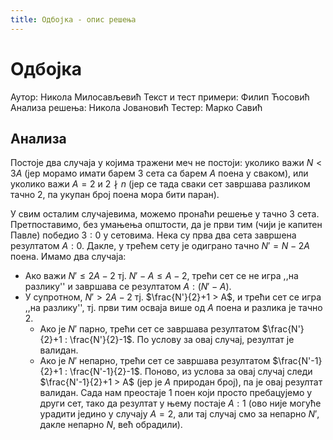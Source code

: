 ```yaml
---
title: Одбојка - опис решења
---
```


# Одбојка

Аутор: Никола Милосављевић
Текст и тест примери: Филип Ћосовић
Анализа решења: Никола Јовановић
Тестер: Марко Савић

## Анализа
Постоје два случаја у којима тражени меч не постоји: уколико важи $N < 3A$ (јер морамо имати барем $3$ сета са барем $A$ поена у сваком), или уколико важи $A=2$ и $2 \nmid n$ (јер се тада сваки сет завршава разликом тачно $2$, па укупан број поена мора бити паран).

У свим осталим случајевима, можемо пронаћи решење у тачно $3$ сета. Претпоставимо, без умањења општости, да је први тим (чији је капитен Павле) победио $3:0$ у сетовима. Нека су прва два сета завршена резултатом $А:0$. Дакле, у трећем сету је одиграно тачно $N' = N-2A$ поена. Имамо два случаја:
* Ако важи $N' \leq 2A-2$ тј. $N'-A \leq A-2$, трећи сет се не игра ,,на разлику'' и завршава се резултатом $A : (N'-A)$.
* У супротном, $N' > 2A-2$ тј. $\frac{N'}{2}+1 > A$, и трећи сет се игра ,,на разлику'', тј. први тим осваја више од $A$ поена и разлика је тачно $2$.
	* Ако је $N'$ парно, трећи сет се завршава резултатом $\frac{N'}{2}+1 : \frac{N'}{2}-1$. По услову за овај случај, резултат је валидан.
	* Aко је $N'$ непарно, трећи сет се завршава резултатом $\frac{N'-1}{2}+1 : \frac{N'-1}{2}-1$. Поново, из услова за овај случај следи $\frac{N'-1}{2}+1 > A$ (јер је $A$ природан број), па је овај резултат валидан. Сада нам преостаје $1$ поен који просто пребацујемо у други сет, тако да резултат у њему постаје $A:1$ (ово није могуће урадити једино у случају $A=2$, али тај случај смо за непарно $N'$, дакле непарно $N$, већ обрадили). 
